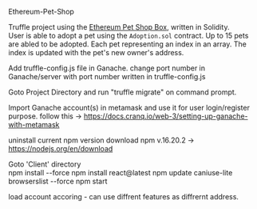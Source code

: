  Ethereum-Pet-Shop

Truffle project using the [Ethereum Pet Shop Box](https://truffleframework.com/boxes/pet-shop), written in Solidity.  
User is able to adopt a pet using the `Adoption.sol` contract.  Up to 15 pets are abled to be adopted. 
Each pet representing an index in an array.  The index is updated with the pet's new owner's address.

Add truffle-config.js file in Ganache.
change port number in Ganache/server with port number written in truffle-config.js 

Goto Project Directory and run "truffle migrate" on command prompt.

Import Ganache account(s) in metamask and use it for user login/register purpose.
follow this -> https://docs.cranq.io/web-3/setting-up-ganache-with-metamask


uninstall current npm version 
download npm v.16.20.2 -> https://nodejs.org/en/download 

Goto 'Client' directory  
npm install --force
npm install react@latest
npm update caniuse-lite browserslist --force
npm start

load account accoring - can use diffrent features as diffrernt address.
